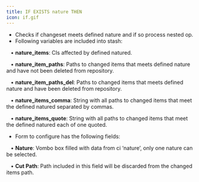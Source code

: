```yaml
---
title: IF EXISTS nature THEN
icon: if.gif
---
```

* Checks if changeset meets defined nature and if so process nested op. 
* Following variables are included into stash: <br />

&nbsp; &nbsp;• **nature_items**: CIs affected by defined natured. <br />

&nbsp; &nbsp;• **nature_item_paths**: Paths to changed items that meets defined nature and have not been deleted from repository. <br />

&nbsp; &nbsp;• **nature_item_paths_del**: Paths to changed items that meets defined nature and have  been deleted from repository. <br />

&nbsp; &nbsp;• **nature_items_comma**: String with all paths to changed items that meet the defined natured separated by commas. <br />

&nbsp; &nbsp;• **nature_items_quote**: String with all paths to changed items that meet the defined natured each of one quoted. <br />

* Form to configure has the following fields: <br />

&nbsp; &nbsp;• **Nature**: Vombo box filled with data from ci ‘nature’, only one nature can be selected. <br />

&nbsp; &nbsp;• **Cut Path**: Path included in this field will be discarded from the changed items path.


